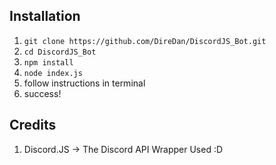 ## Installation

1) `git clone https://github.com/DireDan/DiscordJS_Bot.git`
2) `cd DiscordJS_Bot`
3) `npm install`
4) `node index.js`
5) follow instructions in terminal
6) success!


## Credits
1) Discord.JS -> The Discord API Wrapper Used :D
